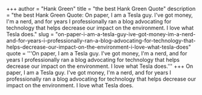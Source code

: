 +++
author = "Hank Green"
title = "the best Hank Green Quote"
description = "the best Hank Green Quote: On paper, I am a Tesla guy. I've got money, I'm a nerd, and for years I professionally ran a blog advocating for technology that helps decrease our impact on the environment. I love what Tesla does."
slug = "on-paper-i-am-a-tesla-guy-ive-got-money-im-a-nerd-and-for-years-i-professionally-ran-a-blog-advocating-for-technology-that-helps-decrease-our-impact-on-the-environment-i-love-what-tesla-does"
quote = '''On paper, I am a Tesla guy. I've got money, I'm a nerd, and for years I professionally ran a blog advocating for technology that helps decrease our impact on the environment. I love what Tesla does.'''
+++
On paper, I am a Tesla guy. I've got money, I'm a nerd, and for years I professionally ran a blog advocating for technology that helps decrease our impact on the environment. I love what Tesla does.
